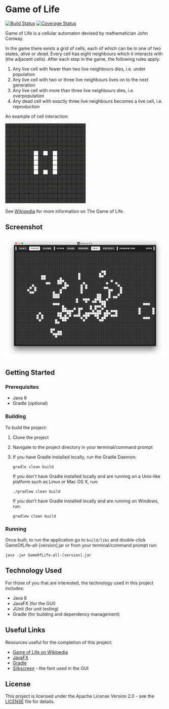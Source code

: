 # Game of Life
[![Build Status](https://travis-ci.org/vanillaSlice/GameOfLife.svg?branch=master)](https://travis-ci.org/vanillaSlice/GameOfLife)
[![Coverage Status](https://coveralls.io/repos/github/vanillaSlice/GameOfLife/badge.svg?branch=master)](https://coveralls.io/github/vanillaSlice/GameOfLife?branch=master)

Game of Life is a cellular automaton devised by mathematician John Conway.

In the game there exists a grid of cells, each of which can be in one of two states, *alive* or *dead*.
Every cell has eight neighbours which it interacts with (the adjacent cells). After each step in the game, the following
rules apply:

1. Any live cell with fewer than two live neighbours dies, i.e. under population
2. Any live cell with two or three live neighbours lives on to the next generation
3. Any live cell with more than three live neighbours dies, i.e. overpopulation
4. Any dead cell with exactly three live neighbours becomes a live cell, i.e. reproduction

An example of cell interaction:

![pattern](/screenshots/pattern.gif)

See [Wikipedia](https://en.wikipedia.org/wiki/Conway's_Game_of_Life) for more information on The Game of Life.

## Screenshot
![screenshot](/screenshots/screenshot.png)

## Getting Started

### Prerequisites
* Java 8
* Gradle (optional)

### Building
To build the project:

1. Clone the project
2. Navigate to the project directory in your terminal/command prompt
3. If you have Gradle installed locally, run the Gradle Daemon:

    ```
    gradle clean build
    ```

   If you don't have Gradle installed locally and are running on a Unix-like platform such as Linux or Mac OS X, run:

    ```
    ./gradlew clean build
    ```

   If you don't have Gradle installed locally and are running on Windows, run:

    ```
    gradlew clean build
    ```

### Running
Once built, to run the application go to `build/libs` and double-click GameOfLife-all-[version].jar or from your
terminal/command prompt run:
```
java -jar GameOfLife-all-[version].jar
```

## Technology Used
For those of you that are interested, the technology used in this project includes:

* Java 8
* JavaFX (for the GUI)
* JUnit (for unit testing)
* Gradle (for building and dependency management)

## Useful Links
Resources useful for the completion of this project:

* [Game of Life on Wikipedia](https://en.wikipedia.org/wiki/Conway's_Game_of_Life)
* [JavaFX](http://docs.oracle.com/javase/8/javase-clienttechnologies.htm)
* [Gradle](https://gradle.org)
* [Silkscreen](http://www.kottke.org/plus/type/silkscreen/index.html) - the font used in the GUI

## License

This project is licensed under the Apache License Version 2.0 - see the [LICENSE](LICENSE) file for details.
